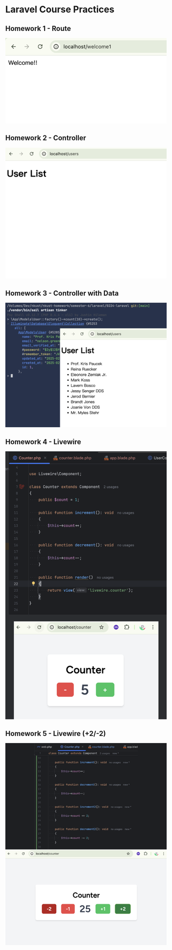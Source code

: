 # Laravel Course Practices

## Homework 1 - Route

![](./docs/hw1.png)

## Homework 2 - Controller

![](./docs/hw2.png)

## Homework 3 - Controller with Data

![](./docs/hw3.png)

## Homework 4 - Livewire

![](./docs/hw4.png)

## Homework 5 - Livewire (+2/-2)

![](./docs/hw5.png)
